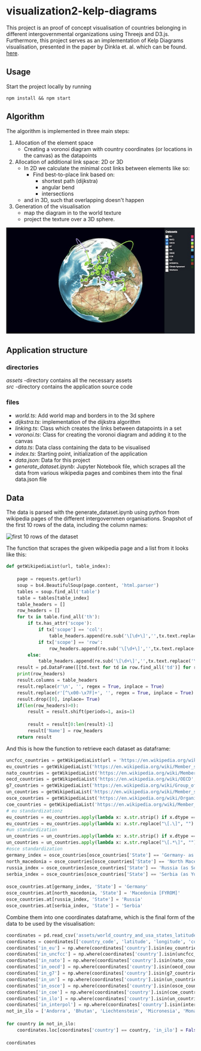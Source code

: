 # visualization2-kelp-diagrams
This project is an proof of concept visualisation of countries belonging in different intergovernmental organizations using Threejs and D3.js. Furthermore, this project serves as an implementation of Kelp Diagrams visualisation, presented in the paper by Dinkla et. al. which can be found. [here](https://onlinelibrary.wiley.com/doi/pdf/10.1111/j.1467-8659.2012.03080.x).

## Usage

Start the project locally by running

```
npm install && npm start
```
## Algorithm

The algorithm is implemented in three main steps:

1. Allocation of the element space
    - Creating a voronoi diagram with country coordinates (or locations in the canvas) as the datapoints
2. Allocation of additional link space: 2D or 3D
    - In 2D we calculate the minimal cost links between elements like so:
        - Find best-to-place link based on:
            - shortest path (dijkstra)
            - angular bend
            - intersections
    - and in 3D, such that overlapping doesn't happen
3. Generation of the visualisation 
    - map the diagram in to the world texture
    - project the texture over a 3D sphere.


![Example of how the visualisation looks like](screenshot.jpg)

## Application structure

### directories
*assets* -directory contains all the necessary assets  
*src* -directory contains the application source code  
### files
* *world.ts*: Add world map and borders in to the 3d sphere
* *dijkstra.ts*: implementation of the dijkstra algorithm
* *linking.ts*: Class which creates the links between datapoints in a set
* *voronoi.ts*: Class for creating the voronoi diagram and adding it to the canvas
* *data.ts*: Data class containing the data to be visualised
* *index.ts*: Starting point, initialization of the application
* *data.json*: Data for this project
* *generate_dataset.ipynb*: Jupyter Notebook file, which scrapes all the data from various wikipedia pages and combines them into the final data.json file


## Data

The data is parsed with the generate_dataset.ipynb using python from wikipedia pages of the different intergovernmen organisations. Snapshot of the first 10 rows of the data, including the column names:

![first 10 rows of the dataset](../assets/dataset_10_rows.png)

The function that scrapes the given wikipedia page and a list from it looks like this:

```python
def getWikipediaList(url, table_index):
    
    page = requests.get(url)
    soup = bs4.BeautifulSoup(page.content, 'html.parser')
    tables = soup.find_all('table')
    table = tables[table_index]
    table_headers = []
    row_headers = []
    for tx in table.find_all('th'):
        if tx.has_attr('scope'):
            if tx['scope'] == 'col':
                table_headers.append(re.sub('\[\d+\]','',tx.text.replace('\n', '')))
            if tx['scope'] == 'row':
                row_headers.append(re.sub('\[\d+\]','',tx.text.replace('\n', '')))
        else:
            table_headers.append(re.sub('\[\d+\]','',tx.text.replace('\n', '')))
    result = pd.DataFrame([[td.text for td in row.find_all('td')] for row in table.tbody.find_all('tr')])
    print(row_headers)
    result.columns = table_headers
    result.replace(r'\n', '', regex = True, inplace = True)
    result.replace(r'[^\x00-\x7F]+', '', regex = True, inplace = True)
    result.drop([0], inplace= True)
    if(len(row_headers)>0):
        result = result.shift(periods=1, axis=1)

        result = result[0:len(result)-1]
        result['Name'] = row_headers
    return result
```

And this is how the function to retrieve each dataset as dataframe:

```python
uncfcc_countries = getWikipediaList(url = 'https://en.wikipedia.org/wiki/List_of_parties_to_the_United_Nations_Framework_Convention_on_Climate_Change', table_index=0)
eu_countries = getWikipediaList('https://en.wikipedia.org/wiki/Member_state_of_the_European_Union', table_index=1)
nato_countries = getWikipediaList('https://en.wikipedia.org/wiki/Member_states_of_NATO', 0)
oecd_countries = getWikipediaList('https://en.wikipedia.org/wiki/OECD', 11)
g7_countries = getWikipediaList('https://en.wikipedia.org/wiki/Group_of_Seven', 4)
un_countries = getWikipediaList('https://en.wikipedia.org/wiki/Member_states_of_the_United_Nations', 1)
osce_countries = getWikipediaList('https://en.wikipedia.org/wiki/Organization_for_Security_and_Co-operation_in_Europe', 1)
coe_countries = getWikipediaList('https://en.wikipedia.org/wiki/Member_states_of_the_Council_of_Europe', 0)
# eu standardizationz
eu_countries = eu_countries.apply(lambda x: x.str.strip() if x.dtype == "object" else x)
eu_countries = eu_countries.apply(lambda x: x.str.replace("\[.\]", "") if x.dtype == "object" else x)
#un standardization
un_countries = un_countries.apply(lambda x: x.str.strip() if x.dtype == "object" else x)
un_countries = un_countries.apply(lambda x: x.str.replace("\[.*\]", "") if x.dtype == "object" else x)
#osce standardization
germany_index = osce_countries[osce_countries['State'] == 'Germany- as West Germany- as East Germany'].index[0]
north_macedonia = osce_countries[osce_countries['State'] == 'North Macedonia[Note 3][9]'].index[0]
russia_index = osce_countries[osce_countries['State'] == 'Russia (as Soviet Union)'].index[0]
serbia_index = osce_countries[osce_countries['State'] == 'Serbia (as Yugoslavia)'].index[0]

osce_countries.at[germany_index, 'State'] = 'Germany'
osce_countries.at[north_macedonia, 'State'] = 'Macedonia [FYROM]'
osce_countries.at[russia_index, 'State'] = 'Russia'
osce_countries.at[serbia_index, 'State'] = 'Serbia'
```

Combine them into one coordinates dataframe, which is the final form of the data to be used by the visualisation:

```python
coordinates = pd.read_csv('assets/world_country_and_usa_states_latitude_and_longitude_values.csv')
coordinates = coordinates[['country_code', 'latitude', 'longitude', 'country']]
coordinates['in_eu'] = np.where(coordinates['country'].isin(eu_countries['Name'].values), True, False)
coordinates['in_uncfcc'] = np.where(coordinates['country'].isin(uncfcc_countries['State'].values), True, False)
coordinates['in_nato'] = np.where(coordinates['country'].isin(nato_countries['Member state'].values), True, False)
coordinates['in_oecd'] = np.where(coordinates['country'].isin(oecd_countries['Country'].values), True, False)
coordinates['in_g7'] = np.where(coordinates['country'].isin(g7_countries['Member'].values), True, False)
coordinates['in_un'] = np.where(coordinates['country'].isin(un_countries['Member state'].values), True, False)
coordinates['in_osce'] = np.where(coordinates['country'].isin(osce_countries['State'].values), True, False)
coordinates['in_coe'] = np.where(coordinates['country'].isin(coe_countries['State'].values), True, False)
coordinates['in_ilo'] = np.where(coordinates['country'].isin(un_countries['Member state'].values), True, False)
coordinates['in_interpol'] = np.where(coordinates['country'].isin(interpol_countries), True, False)
not_in_ilo = ['Andorra', 'Bhutan', 'Liechtenstein', 'Micronesia', 'Monaco', 'Nauru', 'North Korea']

for country in not_in_ilo:
    coordinates.loc[coordinates['country'] == country, 'in_ilo'] = False 

coordinates
```